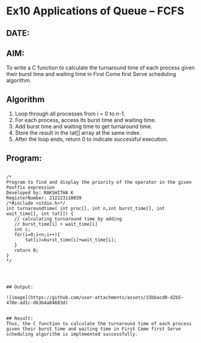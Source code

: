 # Ex10 Applications of Queue – FCFS
## DATE:
## AIM:
To write a C function to calculate the turnaround time of each process given their burst time and waiting time in First Come first Serve scheduling algorithm.
## Algorithm
1. Loop through all processes from i = 0 to n-1.
2. For each process, access its burst time and waiting time.
3. Add burst time and waiting time to get turnaround time.
4. Store the result in the tat[] array at the same index.
5. After the loop ends, return 0 to indicate successful execution.

## Program:
~~~

/*
Program to find and display the priority of the operator in the given Postfix expression
Developed by: RAKSHITHA K
RegisterNumber: 212223110039
/*#include <stdio.h>*/
int turnaroundtime( int proc[], int n,int burst_time[], int wait_time[], int tat[]) {
   // calculating turnaround time by adding
   // burst_time[i] + wait_time[i]
   int i;
   for(i=0;i<n;i++){
       tat[i]=burst_time[i]+wait_time[i];
   }
   return 0;
}
*/ 




## Output:

![image](https://github.com/user-attachments/assets/33bbacd0-d2b5-470e-ad1c-d63b4a84683d)


## Result:
Thus, the C function to calculate the turnaround time of each process given their burst time and waiting time in First Come first Serve scheduling algorithm is implemented successfully.
